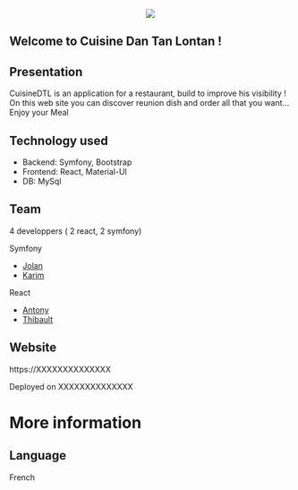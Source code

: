 <p align="center">
    <img src="https://upload.wikimedia.org/wikipedia/commons/b/b3/Ile_de_La_R%C3%A9union.jpg"> 
</p>

## Welcome to Cuisine Dan Tan Lontan !

Presentation
--------------------

CuisineDTL is an application for a restaurant, build to improve his visibility ! On this web site you can discover reunion dish and order all that you want...
Enjoy your Meal 

Technology used
--------------------

- Backend: Symfony, Bootstrap
- Frontend: React, Material-UI
- DB: MySql

Team
--------------------

4 developpers ( 2 react, 2 symfony)

Symfony
- [Jolan](https://github.com/JolanL67)
- [Karim](https://github.com/Kanyashiu)

React
- [Antony](https://github.com/Tony-Gmz)
- [Thibault](https://github.com/Poulpy75)

Website
--------------------

https://XXXXXXXXXXXXXX

Deployed on XXXXXXXXXXXXXX

# More information

Language
--------------------

French
